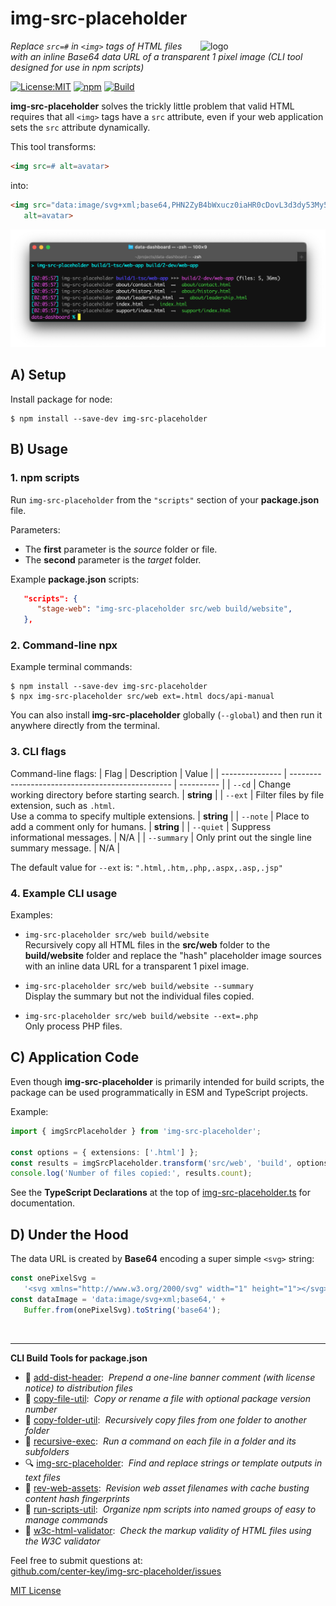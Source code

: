 # img-src-placeholder
<img src=https://centerkey.com/graphics/center-key-logo.svg align=right width=200 alt=logo>

_Replace `src=#` in `<img>` tags of HTML files with an inline Base64 data URL of a transparent 1 pixel image (CLI tool designed for use in npm scripts)_

[![License:MIT](https://img.shields.io/badge/License-MIT-blue.svg)](https://github.com/center-key/img-src-placeholder/blob/main/LICENSE.txt)
[![npm](https://img.shields.io/npm/v/img-src-placeholder.svg)](https://www.npmjs.com/package/img-src-placeholder)
[![Build](https://github.com/center-key/img-src-placeholder/workflows/build/badge.svg)](https://github.com/center-key/img-src-placeholder/actions/workflows/run-spec-on-push.yaml)

**img-src-placeholder** solves the trickly little problem that valid HTML requires that all `<img>` tags
have a `src` attribute, even if your web application sets the `src` attribute dynamically.

This tool transforms:
```html
<img src=# alt=avatar>
```
into:
```html
<img src="data:image/svg+xml;base64,PHN2ZyB4bWxucz0iaHR0cDovL3d3dy53My5vcmcvMjAwMC9zdmciIHdpZHRoPSIxIiBoZWlnaHQ9IjEiPjwvc3ZnPg=="
   alt=avatar>
```

<img src=https://raw.githubusercontent.com/center-key/img-src-placeholder/main/screenshot.png
width=800 alt=screenshot>

## A) Setup
Install package for node:
```shell
$ npm install --save-dev img-src-placeholder
```

## B) Usage
### 1. npm scripts
Run `img-src-placeholder` from the `"scripts"` section of your **package.json** file.

Parameters:
* The **first** parameter is the *source* folder or file.
* The **second** parameter is the *target* folder.

Example **package.json** scripts:
```json
   "scripts": {
      "stage-web": "img-src-placeholder src/web build/website",
   },
```

### 2. Command-line npx
Example terminal commands:
```shell
$ npm install --save-dev img-src-placeholder
$ npx img-src-placeholder src/web ext=.html docs/api-manual
```
You can also install **img-src-placeholder** globally (`--global`) and then run it anywhere directly from the terminal.

### 3. CLI flags
Command-line flags:
| Flag            | Description                                      | Value      |
| --------------- | ------------------------------------------------ | ---------- |
| `--cd`          | Change working directory before starting search. | **string** |
| `--ext`         | Filter files by file extension, such as `.html`.<br>Use a comma to specify multiple extensions. | **string** |
| `--note`        | Place to add a comment only for humans.          | **string** |
| `--quiet`       | Suppress informational messages.                 | N/A        |
| `--summary`     | Only print out the single line summary message.  | N/A        |

The default value for `--ext` is: `".html,.htm,.php,.aspx,.asp,.jsp"`

### 4. Example CLI usage
Examples:
   - `img-src-placeholder src/web build/website`<br>
   Recursively copy all HTML files in the **src/web** folder to the **build/website** folder and
   replace the "hash" placeholder image sources with an inline data URL for a transparent 1 pixel
   image.

   - `img-src-placeholder src/web build/website --summary`<br>
   Display the summary but not the individual files copied.

   - `img-src-placeholder src/web build/website --ext=.php`<br>
   Only process PHP files.

## C) Application Code
Even though **img-src-placeholder** is primarily intended for build scripts, the package can be used programmatically in ESM and TypeScript projects.

Example:
``` typescript
import { imgSrcPlaceholder } from 'img-src-placeholder';

const options = { extensions: ['.html'] };
const results = imgSrcPlaceholder.transform('src/web', 'build', options);
console.log('Number of files copied:', results.count);
```

See the **TypeScript Declarations** at the top of [img-src-placeholder.ts](img-src-placeholder.ts) for documentation.

## D) Under the Hood
The data URL is created by **Base64** encoding a super simple `<svg>` string:
```javascript
const onePixelSvg =
   '<svg xmlns="http://www.w3.org/2000/svg" width="1" height="1"></svg>';
const dataImage = 'data:image/svg+xml;base64,' +
   Buffer.from(onePixelSvg).toString('base64');
```

<br>

---
**CLI Build Tools for package.json**
   - 🎋 [add-dist-header](https://github.com/center-key/add-dist-header):&nbsp; _Prepend a one-line banner comment (with license notice) to distribution files_
   - 📄 [copy-file-util](https://github.com/center-key/copy-file-util):&nbsp; _Copy or rename a file with optional package version number_
   - 📂 [copy-folder-util](https://github.com/center-key/copy-folder-util):&nbsp; _Recursively copy files from one folder to another folder_
   - 🪺 [recursive-exec](https://github.com/center-key/recursive-exec):&nbsp; _Run a command on each file in a folder and its subfolders_
   - 🔍 [img-src-placeholder](https://github.com/center-key/img-src-placeholder):&nbsp; _Find and replace strings or template outputs in text files_
   - 🔢 [rev-web-assets](https://github.com/center-key/rev-web-assets):&nbsp; _Revision web asset filenames with cache busting content hash fingerprints_
   - 🚆 [run-scripts-util](https://github.com/center-key/run-scripts-util):&nbsp; _Organize npm scripts into named groups of easy to manage commands_
   - 🚦 [w3c-html-validator](https://github.com/center-key/w3c-html-validator):&nbsp; _Check the markup validity of HTML files using the W3C validator_

Feel free to submit questions at:<br>
[github.com/center-key/img-src-placeholder/issues](https://github.com/center-key/img-src-placeholder/issues)

[MIT License](LICENSE.txt)

